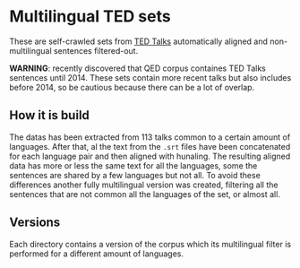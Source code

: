 # Multilingual TED sets
These are self-crawled sets from [TED Talks](https://ted2srt.org/) automatically aligned and non-multilingual sentences filtered-out.

**WARNING**: recently discovered that QED corpus containes TED Talks sentences until 2014. These sets contain more recent talks but also includes before 2014, so be cautious because there can be a lot of overlap.

## How it is build
The datas has been extracted from 113 talks common to a certain amount of languages.
After that, al the text from the `.srt` files have been concatenated for each language pair and then aligned with hunaling.
The resulting aligned data has more or less the same text for all the languages, some the sentences are shared by a few languages but not all.
To avoid these differences another fully multilingual version was created, filtering all the sentences that are not common all the languages of the set, or almost all.

## Versions
Each directory contains a version of the corpus which its multilingual filter is performed for a different amount of languages.
